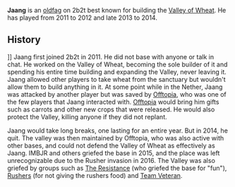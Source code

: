 **Jaang** is an [oldfag](https://2b2t.miraheze.org/wiki/oldfag) on 2b2t best known for building the [Valley of Wheat](https://2b2t.miraheze.org/wiki/Valley_of_Wheat). He has played from 2011 to 2012 and late 2013 to 2014.

## History
]]
Jaang first joined 2b2t in 2011. He did not base with anyone or talk in chat. He worked on the Valley of Wheat, becoming the sole builder of it and spending his entire time building and expanding the Valley, never leaving it. Jaang allowed other players to take wheat from the sanctuary but wouldn't allow them to build anything in it. At some point while in the Nether, Jaang was attacked by another player but was saved by [Offtopia](https://2b2t.miraheze.org/wiki/Offtopia), who was one of the few players that Jaang interacted with. [Offtopia](https://2b2t.miraheze.org/wiki/Offtopia) would bring him gifts such as carrots and other new crops that were released. He would also protect the Valley, killing anyone if they did not replant.

Jaang would take long breaks, one lasting for an entire year. But in 2014, he quit. The valley was then maintained by Offtopia, who was also active with other bases, and could not defend the Valley of Wheat as effectively as Jaang. IMBJR and others griefed the base in 2015, and the place was left unrecognizable due to the Rusher invasion in 2016. The Valley was also griefed by groups such as [The Resistance](https://2b2t.miraheze.org/wiki/The_Resistance) (who griefed the base for "fun"), [Rushers](https://2b2t.miraheze.org/wiki/Rushers) (for not giving the rushers food) and [Team Veteran](https://2b2t.miraheze.org/wiki/Team_Veteran).